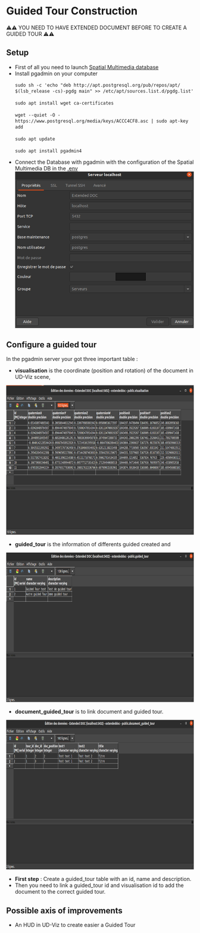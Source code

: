 # Guided Tour Construction
⚠️⚠️ YOU NEED TO HAVE EXTENDED DOCUMENT BEFORE TO CREATE A GUIDED TOUR ⚠️⚠️
## Setup
 * First of all you need to launch [Spatial Multimedia database](../INSTALL.md)
 * Install pgadmin on your computer
   ````
   sudo sh -c 'echo "deb http://apt.postgresql.org/pub/repos/apt/ $(lsb_release -cs)-pgdg main" >> /etc/apt/sources.list.d/pgdg.list'

   sudo apt install wget ca-certificates

   wget --quiet -O - https://www.postgresql.org/media/keys/ACCC4CF8.asc | sudo apt-key add

   sudo apt update

   sudo apt install pgadmin4
   ````
* Connect the Database with pgadmin with the configuration of the Spatial Multimedia DB in the [.env](../.env)
![Example](img/api/Serveur_localhost.png)

## Configure a guided tour
In the pgadmin server your got three important table : 
  - **visualisation** is the coordinate (position and rotation) of the document in UD-Viz scene,
  
  <img src="img/api/pgadmin_visualisation.png" width="800" height="400" />
  
  - **guided_tour** is the information of differents guided created and 
  
  <img src="img/api/pgadmin_guided_tour.png" width="800" height="400" />
  
  - **document_guided_tour** is to link document and guided tour.
  
   <img src="img/api/pgadmin_document_guided_tour.png" width="800" height="400" />

* **First step** : Create a guided_tour table with an id, name and description.
* Then you need to link a guided_tour id and visualisation id to add the document to the correct guided tour.

## Possible axis of improvements
* An HUD in UD-Viz to create easier a Guided Tour
 
